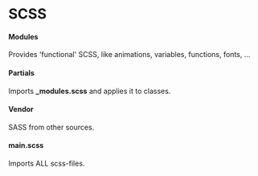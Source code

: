 # SCSS  

#### Modules  
Provides 'functional' SCSS, like animations, variables, functions, fonts, ...   
    
#### Partials
Imports **_modules.scss** and applies it to classes.  

#### Vendor
SASS from other sources. 
 
#### main.scss
Imports ALL scss-files.
